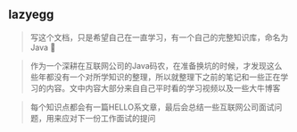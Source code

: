 ## lazyegg

> 写这个文档，只是希望自己在一直学习，有一个自己的完整知识库，命名为Java :egg:  ​​

> 作为一个深耕在互联网公司的Java码农，在准备换坑的时候，才发现这么些年都没有一个对所学知识的整理，所以就整理下之前的笔记和一些正在学习的内容。文中内容大部分来自自己平时看的学习视频以及一些大牛博客

> 每个知识点都会有一篇HELLO系文章，最后会总结一些互联网公司面试问题，用来应对下一份工作面试的提问









